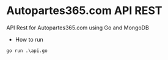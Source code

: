 # Autopartes365.com API REST
API Rest for Autopartes365.com using Go and MongoDB

* How to run
```cmd
go run .\api.go
```

